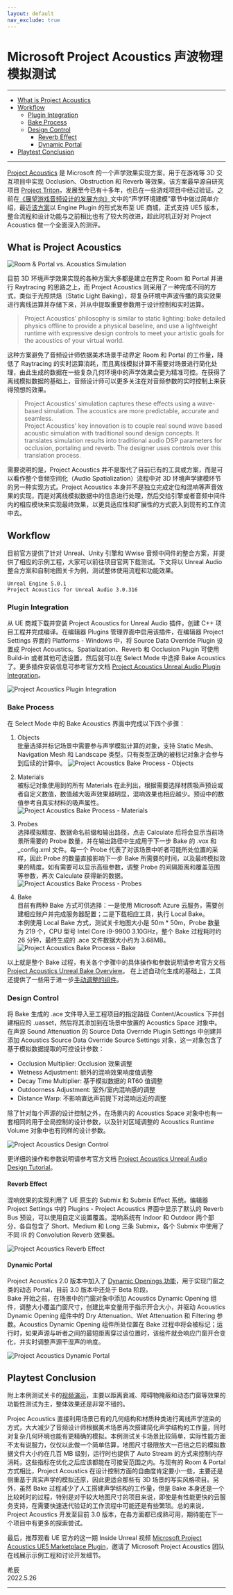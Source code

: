 ```yaml
---
layout: default
nav_exclude: true
---
```


# Microsoft Project Acoustics 声波物理模拟测试

***
<!-- Start Document Outline -->

* [What is Project Acoustics](#what-is-project-acoustics)
* [Workflow](#workflow)
	* [Plugin Integration](#plugin-integration)
	* [Bake Process](#bake-process)
	* [Design Control](#design-control)
		* [Reverb Effect](#reverb-effect)
		* [Dynamic Portal](#dynamic-portal)
* [Playtest Conclusion](#playtest-conclusion)

<!-- End Document Outline -->
***

[Project Acoustics](https://docs.microsoft.com/en-us/gaming/acoustics/what-is-acoustics) 是 Microsoft 的一个声学效果实现方案，用于在游戏等 3D 交互项目中实现 Occlusion、Obstruction 和 Reverb 等效果。该方案最早源自研究项目 [Project Triton](https://www.microsoft.com/en-us/research/project/project-triton/)，发展至今已有十多年，也已在一些游戏项目中经过验证。之前在[《展望游戏音频设计的发展方向》](What-will-The-Next-Gen-of-Game-Audio-Design-be-like.md)文中的“声学环境建模”章节中做过简单介绍，最近[该方案](https://www.unrealengine.com/marketplace/en-US/product/project-acoustics-for-unreal-audio)以 Engine Plugin 的形式发布至 UE 商城，正式支持 UE5 版本，整合流程和设计功能与之前相比也有了较大的改进，趁此时机正好对 Project Acoustics 做一个全面深入的测评。

## What is Project Acoustics

![Room & Portal vs. Acoustics Simulation](Microsoft-Project-Acoustics-Wave-Physics-Simulation-Playtest/ProjectAcoustics_RoomPortalAcousticsSimulation.png)

目前 3D 环境声学效果实现的各种方案大多都是建立在界定 Room 和 Portal 并进行 Raytracing 的思路之上，而 Project Acoustics 则采用了一种完成不同的方式，类似于光照烘焙（Static Light Baking），将复杂环境中声波传播的真实效果进行离线运算并存储下来，并从中提取重要参数用于设计控制和实时运算。

> Project Acoustics' philosophy is similar to static lighting: bake detailed physics offline to provide a physical baseline, and use a lightweight runtime with expressive design controls to meet your artistic goals for the acoustics of your virtual world.

这种方案避免了音频设计师依据美术场景手动界定 Room 和 Portal 的工作量，降低了 Raytracing 的实时运算消耗，而且离线模拟计算不需要对场景进行简化处理，由此生成的数据在一些复杂几何环境中的声学效果会更为精准可控。在获得了离线模拟数据的基础上，音频设计师可以更多关注在对音频参数的实时控制上来获得预想的效果。

> Project Acoustics' simulation captures these effects using a wave-based simulation. The acoustics are more predictable, accurate and seamless.  
> Project Acoustics' key innovation is to couple real sound wave based acoustic simulation with traditional sound design concepts. It translates simulation results into traditional audio DSP parameters for occlusion, portaling and reverb. The designer uses controls over this translation process.

需要说明的是，Project Acoustics 并不是取代了目前已有的工具或方案，而是可以看作整个音频空间化（Audio Spatialization）流程中对 3D 环境声学建模环节的另一种实现方式。Project Acoustics 本身并不是独立完成定位和混响等声音效果的实现，而是对离线模拟数据中的信息进行处理，然后交给引擎或者音频中间件内的相应模块来实现最终效果，以更具适应性和扩展性的方式嵌入到现有的工作流中去。

## Workflow

目前官方提供了针对 Unreal、Unity 引擎和 Wwise 音频中间件的整合方案，并提供了相应的示例工程，大家可以前往项目官网下载测试。下文将以 Unreal Audio 整合方案和自制地图关卡为例，测试整体使用流程和功能效果。

```
Unreal Engine 5.0.1
Project Acoustics for Unreal Audio 3.0.316
```

### Plugin Integration

从 UE 商城下载并安装 Project Acoustics for Unreal Audio 插件，创建 C++ 项目工程并完成编译。在编辑器 Plugins 管理界面中启用该插件，在编辑器 Project Settings 界面的 Platforms - Windows 中，将 Source Data Override Plugin 设置成 Project Acoustics。Spatialization、Reverb 和 Occlusion Plugin 可使用 Build-in 或者其他可选设置，然后就可以在 Select Mode 中选择 Bake Acoustics 了。更多插件安装信息可参考官方文档 [Project Acoustics Unreal Audio Plugin Integration](https://docs.microsoft.com/en-us/gaming/acoustics/unreal-audio-integration)。

![Project Acoustics Plugin Integration](Microsoft-Project-Acoustics-Wave-Physics-Simulation-Playtest/ProjectAcoustics_PluginIntegration.png)

### Bake Process

在 Select Mode 中的 Bake Acoustics 界面中完成以下四个步骤：

1. Objects  
批量选择并标记场景中需要参与声学模拟计算的对象，支持 Static Mesh、Navigation Mesh 和 Landscape 类型。只有类型正确的被标记对象才会参与到后续的计算中。
![Project Acoustics Bake Process - Objects](Microsoft-Project-Acoustics-Wave-Physics-Simulation-Playtest/ProjectAcoustics_BakeProcess_Objects.png)

2. Materials  
被标记对象使用到的所有 Materials 在此列出，根据需要选择材质吸声预设或者自定义数值，数值越大吸声效果越明显，混响效果也相应越少。预设中的数值参考自真实材料的吸声属性。
![Project Acoustics Bake Process - Materials](Microsoft-Project-Acoustics-Wave-Physics-Simulation-Playtest/ProjectAcoustics_BakeProcess_Materials.png)

3. Probes  
选择模拟精度、数据命名前缀和输出路径，点击 Calculate 后将会显示当前场景所需要的 Probe 数量，并在输出路径中生成用于下一步 Bake 的 .vox 和 _config.xml 文件。每一个 Probe 代表了对该场景中听者可能所处位置的采样，因此 Probe 的数量直接影响下一步 Bake 所需要的时间，以及最终模拟效果的精度。如有需要可以显示高级参数，调整 Probe 的间隔距离和覆盖范围等参数，再次 Calculate 获得新的数据。
![Project Acoustics Bake Process - Probes](Microsoft-Project-Acoustics-Wave-Physics-Simulation-Playtest/ProjectAcoustics_BakeProcess_Probes.png)

4. Bake  
目前有两种 Bake 方式可供选择：一是使用 Microsoft Azure 云服务，需要创建相应账户并完成服务器配置；二是下载相应工具，执行 Local Bake。  
本例使用 Local Bake 方式，测试关卡地图大小是 50m * 50m，Probe 数量为 219 个，CPU 型号 Intel Core i9-9900 3.10GHz，整个 Bake 过程耗时约 26 分钟，最终生成的 .ace 文件数据大小约为 3.68MB。
![Project Acoustics Bake Process - Bake](Microsoft-Project-Acoustics-Wave-Physics-Simulation-Playtest/ProjectAcoustics_BakeProcess_Bake.png)

以上就是整个 Bake 过程，有关各个步骤中的具体操作和参数说明请参考官方文档 [Project Acoustics Unreal Bake Overview](https://docs.microsoft.com/en-us/gaming/acoustics/unreal-baking-overview)。  在上述自动化生成的基础上，工具还提供了一些用于进一步[手动调整的组件](https://docs.microsoft.com/en-us/gaming/acoustics/unreal-baking-advanced)。

### Design Control

将 Bake 生成的 .ace 文件导入至工程项目的指定路径 Content/Acoustics 下并创建相应的 .uasset，然后将其添加到在场景中放置的 Acoustics Space 对象中。在声源 Sound Attenuation 的 Source Data Override Plugin Settings 中创建并添加 Acoustics Source Data Override Source Settings 对象，这一对象包含了基于模拟数据提取的可控设计参数：  

- Occlusion Multiplier: Occlusion 效果调整
- Wetness Adjustment: 额外的混响效果响度值调整
- Decay Time Multiplier: 基于模拟数据的 RT60 值调整
- Outdoorness Adjustment: 室外/室内混响感的调整
- Distance Warp: 不影响直达声前提下对混响远近的调整

除了针对每个声源的设计控制之外，在场景内的 Acoustics Space 对象中也有一套相同的用于全局控制的设计参数，以及针对区域调整的 Acoustics Runtime Volume 对象中也有同样的设计参数。

![Project Acoustics Design Control](Microsoft-Project-Acoustics-Wave-Physics-Simulation-Playtest/ProjectAcoustics_DesignControl.png)

更详细的操作和参数说明请参考官方文档 [Project Acoustics Unreal Audio Design Tutorial](https://docs.microsoft.com/en-us/gaming/acoustics/unreal-audio-design)。

#### Reverb Effect

混响效果的实现利用了 UE 原生的 Submix 和 Submix Effect 系统。编辑器 Project Settings 中的 Plugins - Project Acoustics 界面中显示了默认的 Reverb Bus 预设，可以使用自定义设置覆盖。混响系统有 Indoor 和 Outdoor 两个部分，各自包含了 Short、Medium 和 Long 三条 Submix，各个 Submix 中使用了不同 IR 的 Convolution Reverb 效果器。

![Project Acoustics Reverb Effect](Microsoft-Project-Acoustics-Wave-Physics-Simulation-Playtest/ProjectAcoustics_ReverbEffect.png)

#### Dynamic Portal

Project Acoustics 2.0 版本中加入了 [Dynamic Openings 功能](https://docs.microsoft.com/en-us/gaming/acoustics/unreal-beta)，用于实现门窗之类的动态 Portal，目前 3.0 版本中还处于 Beta 阶段。  
Bake 开始之前，在场景中的门窗对象中添加 Acoustics Dynamic Opening 组件，调整大小覆盖门窗尺寸，创建比率变量用于指示开合大小，并驱动 Acoustics Dynamic Opening 组件中的 Dry Attenuation、Wet Attenuation 和 Filtering 参数。Acoustics Dynamic Opening 组件所处位置在 Bake 过程中将会被标记；运行时，如果声源与听者之间的最短距离穿过该位置时，该组件就会响应门窗开合变化，并实时调整声源干湿声的响度。

![Project Acoustics Dynamic Portal](Microsoft-Project-Acoustics-Wave-Physics-Simulation-Playtest/ProjectAcoustics_DynamicPortal.png)

## Playtest Conclusion

附上本例测试关卡的[视频演示](https://www.youtube.com/watch?v=lANptxJ49yI)，主要以距离衰减、障碍物掩蔽和动态门窗等效果的功能性测试为主，整体效果还是非常不错的。

Projec Acoustics 直接利用场景已有的几何结构和材质种类进行离线声学渲染的方式，大大减少了音频设计师根据美术场景再次搭建简化声学结构的工作量，同时对复杂几何环境也能有更精确的模拟。本例测试关卡场景比较简单，实际性能方面不太有说服力，仅仅以此做一个简单估算，地图尺寸极限放大一百倍之后的模拟数据文件大小约在几百 MB 级别，运行时也提供了 Auto Stream 的方式来控制内存消耗，这些指标在优化之后应该都能在可接受范围之内。与现有的 Room & Portal 方式相比，Project Acoustics 在设计控制方面的自由度肯定要小一些，主要还是侧重基于真实声学的模拟还原，因此更适合那些有 3D 场景的写实风格项目。另外，虽然 Bake 过程减少了人工搭建声学结构的工作量，但是 Bake 本身还是一个比较耗时的过程，特别是对于较大地图尺寸的项目来说，即使是有性能更快的云服务支持，在需要快速迭代验证的工作流程中可能还是有些繁琐。总的来说，Project Acoustics 开发至目前 3.0 版本，在各方面都已成熟可用，期待能在下一个项目中有更多的探索尝试。

最后，推荐观看 UE 官方的这一期 Inside Unreal 视频 [Microsoft Project Acoustics UE5 Marketplace Plugin](https://www.youtube.com/wtch?v=3uocCX0AMIg)，邀请了 Microsoft Project Acoustics 团队在线展示示例工程和讨论开发细节。

希辰  
2022.5.26

***